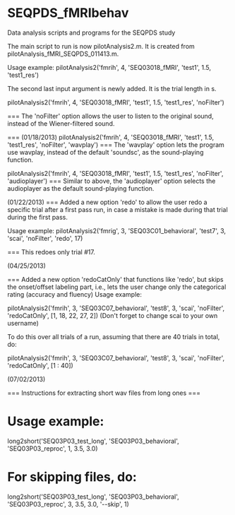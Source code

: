 SEQPDS_fMRIbehav
================

Data analysis scripts and programs for the SEQPDS study

The main script to run is now pilotAnalysis2.m. It is created from pilotAnalysis_fMRI_SEQPDS_011413.m.

Usage example: 
pilotAnalysis2('fmrih', 4, 'SEQ03018_fMRI', 'test1', 1.5, 'test1_res')

The second last input argument is newly added. It is the trial length in s.

pilotAnalysis2('fmrih', 4, 'SEQ03018_fMRI', 'test1', 1.5, 'test1_res', 'noFilter')

=== The 'noFilter' option allows the user to listen to the original sound, instead of the Wiener-filtered sound.

=== (01/18/2013)
pilotAnalysis2('fmrih', 4, 'SEQ03018_fMRI', 'test1', 1.5, 'test1_res', 'noFilter', 'wavplay')
=== The 'wavplay' option lets the program use wavplay, instead of the default 'soundsc', as the sound-playing function.

pilotAnalysis2('fmrih', 4, 'SEQ03018_fMRI', 'test1', 1.5, 'test1_res', 'noFilter', 'audioplayer')
=== Similar to above, the 'audioplayer' option selects the audioplayer as the default sound-playing function.

(01/22/2013)
=== Added a new option 'redo' to allow the user redo a specific trial after a first pass run, in case a mistake is made during that trial during the first pass.

Usage example:
pilotAnalysis2('fmrig', 3, 'SEQ03C01_behavioral', 'test7', 3, 'scai', 'noFilter', 'redo', 17)

=== This redoes only trial #17.

(04/25/2013)

=== Added a new option 'redoCatOnly' that functions like 'redo', but skips the onset/offset labeling part, i.e., lets the user change only the categorical rating (accuracy and fluency)
Usage example: 

pilotAnalysis2('fmrih', 3, 'SEQ03C07_behavioral', 'test8', 3, 'scai', 'noFilter', 'redoCatOnly', [1, 18, 22, 27, 2])
(Don't forget to change scai to your own username) 

To do this over all trials of a run, assuming that there are 40 trials in total, do:

pilotAnalysis2('fmrih', 3, 'SEQ03C07_behavioral', 'test8', 3, 'scai', 'noFilter', 'redoCatOnly', [1 : 40])


(07/02/2013)

=== Instructions for extracting short wav files from long ones ===
# Usage example: 
long2short('SEQ03P03_test_long', 'SEQ03P03_behavioral', 'SEQ03P03_reproc', 1, 3.5, 3.0)

# For skipping files, do:
long2short('SEQ03P03_test_long', 'SEQ03P03_behavioral', 'SEQ03P03_reproc', 3, 3.5, 3.0, '--skip', 1)